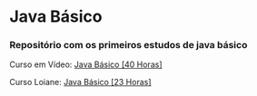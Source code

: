 # Java Básico

### Repositório com os primeiros estudos de java básico

Curso em Vídeo: [Java Básico [40 Horas]](https://www.cursoemvideo.com/curso/java-basico/)

Curso Loiane: [Java Básico [23 Horas]](https://loiane.training/curso/java-basico)

